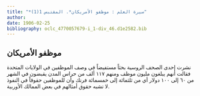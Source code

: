```yaml
---
title: "*سيرة العلم : موظفو الأمريكان*. المقتبس 1(1)"
author: 
date: 1906-02-25
bibliography: oclc_4770057679-i_1-div_46.d1e2582.bib
---
```




##  موظفو الأمريكان 


 نشرت  إحدى  الصحف الروسية بحثاً مستفيضاً في وصف الموظفين   في الولايات المتحدة فقالت أنهم يبلغون مليون موظف ومنهم  ١١٧  ألف  من حراس المدن يقبضون في الشهر من  ٦٠  إلى  ١٠٠  دولار أي من  ثلثمائة  إلى  خمسمائة  فرنك وأن للموظفين حقوقاً في النفوذ لا تشبه حقوق أمثالهم في بعض الممالك الأوربية. 
